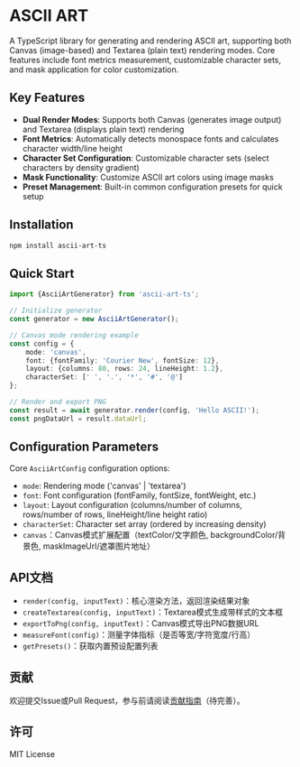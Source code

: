# ASCII ART

A TypeScript library for generating and rendering ASCII art, supporting both Canvas (image-based) and Textarea (plain
text) rendering modes. Core features include font metrics measurement, customizable character sets, and mask application
for color customization.

## Key Features

- **Dual Render Modes**: Supports both Canvas (generates image output) and Textarea (displays plain text) rendering
- **Font Metrics**: Automatically detects monospace fonts and calculates character width/line height
- **Character Set Configuration**: Customizable character sets (select characters by density gradient)
- **Mask Functionality**: Customize ASCII art colors using image masks
- **Preset Management**: Built-in common configuration presets for quick setup

## Installation

```bash
npm install ascii-art-ts
```

## Quick Start

```typescript
import {AsciiArtGenerator} from 'ascii-art-ts';

// Initialize generator
const generator = new AsciiArtGenerator();

// Canvas mode rendering example
const config = {
    mode: 'canvas',
    font: {fontFamily: 'Courier New', fontSize: 12},
    layout: {columns: 80, rows: 24, lineHeight: 1.2},
    characterSet: [' ', '.', '*', '#', '@']
};

// Render and export PNG
const result = await generator.render(config, 'Hello ASCII!');
const pngDataUrl = result.dataUrl;
```

## Configuration Parameters

Core `AsciiArtConfig` configuration options:

- `mode`: Rendering mode ('canvas' | 'textarea')
- `font`: Font configuration (fontFamily, fontSize, fontWeight, etc.)
- `layout`: Layout configuration (columns/number of columns, rows/number of rows, lineHeight/line height ratio)
- `characterSet`: Character set array (ordered by increasing density)
- `canvas`：Canvas模式扩展配置（textColor/文字颜色, backgroundColor/背景色, maskImageUrl/遮罩图片地址）

## API文档

- `render(config, inputText)`：核心渲染方法，返回渲染结果对象
- `createTextarea(config, inputText)`：Textarea模式生成带样式的文本框
- `exportToPng(config, inputText)`：Canvas模式导出PNG数据URL
- `measureFont(config)`：测量字体指标（是否等宽/字符宽度/行高）
- `getPresets()`：获取内置预设配置列表

## 贡献

欢迎提交Issue或Pull Request，参与前请阅读[贡献指南](CONTRIBUTING.md)（待完善）。

## 许可

MIT License

```